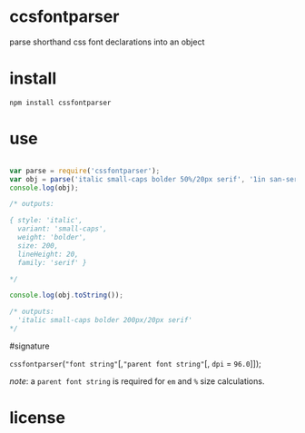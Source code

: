 # ccsfontparser

parse shorthand css font declarations into an object

# install

`npm install cssfontparser`

# use

```javascript

var parse = require('cssfontparser');
var obj = parse('italic small-caps bolder 50%/20px serif', '1in san-serif', 400);
console.log(obj);

/* outputs:

{ style: 'italic',
  variant: 'small-caps',
  weight: 'bolder',
  size: 200,
  lineHeight: 20,
  family: 'serif' }

*/

console.log(obj.toString());

/* outputs:
  'italic small-caps bolder 200px/20px serif'
*/
```


#signature


`cssfontparser`(`"font string"`[,`"parent font string"`[, `dpi` = `96.0`]]);

_note_: a `parent font string` is required for `em` and `%` size calculations.

# license